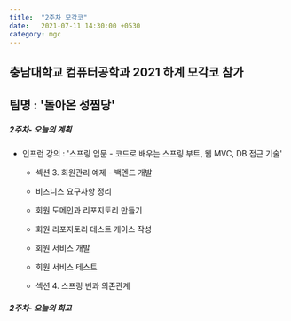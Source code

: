 ```yaml
---
title:  "2주차 모각코"
date:   2021-07-11 14:30:00 +0530
category: mgc
---
```


## 충남대학교 컴퓨터공학과 2021 하계 모각코 참가   
## 팀명 : '돌아온 성찜당'  

##### 2주차- 오늘의 계획
  - 인프런 강의 : '스프링 입문 - 코드로 배우는 스프링 부트, 웹 MVC, DB 접근 기술'   
    - 섹션 3. 회원관리 예제 - 백엔드 개발   
      
     - 비즈니스 요구사항 정리

      - 회원 도메인과 리포지토리 만들기

      - 회원 리포지토리 테스트 케이스 작성

      - 회원 서비스 개발
     
      - 회원 서비스 테스트
      
    - 섹션 4. 스프링 빈과 의존관계  
  

##### 2주차- 오늘의 회고
   

  
